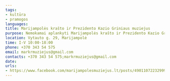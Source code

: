 ```yaml
---
tags:
- kultūra
- pramogos
languages:
title: Marijampolės krašto ir Prezidento Kazio Griniaus muziejus
purpose: Nemokamai aplankyti Marijampolės krašto ir Prezidento Kazio Griniaus muziejų ir jo padalinius.
location: Vytauto g. 29, Marijampolė
time: I-V 10:00-18:00
phone: +370 343 54 575
email: markrmuziejus@gmail.com
contacts: +370 343 54 575;markrmuziejus@gmail.com
date: 
urls:
- https://www.facebook.com/marijampolesmuziejus.lt/posts/4901107223299942
---
```

